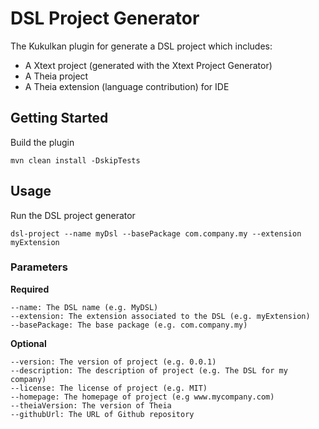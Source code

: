 # DSL Project Generator
The Kukulkan plugin for generate a DSL project which includes:
- A Xtext project (generated with the Xtext Project Generator)
- A Theia project
- A Theia extension (language contribution) for IDE

## Getting Started
Build the plugin

    mvn clean install -DskipTests

## Usage
Run the DSL project generator

    dsl-project --name myDsl --basePackage com.company.my --extension myExtension

### Parameters

**Required**

    --name: The DSL name (e.g. MyDSL)
    --extension: The extension associated to the DSL (e.g. myExtension)
    --basePackage: The base package (e.g. com.company.my)

**Optional**

    --version: The version of project (e.g. 0.0.1)
    --description: The description of project (e.g. The DSL for my company)
    --license: The license of project (e.g. MIT)
    --homepage: The homepage of project (e.g www.mycompany.com)
    --theiaVersion: The version of Theia
    --githubUrl: The URL of Github repository
